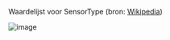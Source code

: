 Waardelijst voor SensorType (bron: [Wikipedia](https://en.wikipedia.org/wiki/List_of_sensors))


![image](https://user-images.githubusercontent.com/72614432/138463703-8ad6d3a8-16ac-4875-9d96-8ff38d1d56c9.png)
